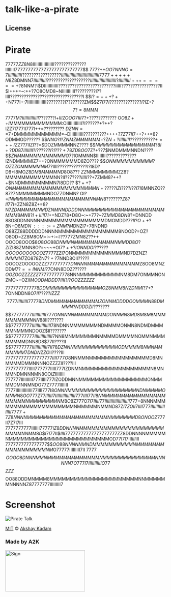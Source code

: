 # talk-like-a-pirate

## License

# Pirate


77777$ZZ8N8$IIIIIIIIIIIIIIIIII??????????????IIIIIIII77777777777777777777777777$$
777?++$OO7NNNO=7IIIIIIIIIIII?????????????????IIIIIIIIIIIIIIIIIIIIIIIIIIIIIIII777
7+++++N8Z$8DMNN7$IIIIIIIIIII???????????????????IIIIIIIIIIIIIIIIIIIIII?IIIIIIIIII
+++=====+?$8NNM?:$DIIIIIIIIIIII?????????????????????????IIIII?????????????????II
$I+++=~:++?7O8OMD8~NIIIIIIIIIII?????????I??IIII????????????????????????????????I
$$$I?=+++?++$N777I+:7IIIIIIIIIIIIIIII????????I????????ZM$$$Z7I77I??????????????I
?$IZ+?$$7?=8MMM$$7777M$?IIIIIIIIIIIIII???????I+$$III$$ZOOO$$7III7$?+????????????
O$O8Z++I$MMMMMMMMMMMMM:OIIIIIIIIIIIII?I??????+?++?I$ZZ7$I777II77$7$I++=?????????
$DZNN==$7+DMMMMMMMMMMM=~DIIIIIIIIIII??????????++++?7$Z77II7$++?++=8?ODMMOD??????
$$$NNO?I?ZNMZMMMMMM=$?Z$N+?IIIIIIIII???????????+=++IZZ$7?7IIZI??=$DOZMMMMNNZ????
$$$NMMMMMMMMMMMMMM?8I+?DD87IIIIIIII?I??????I?I???+78ZD8OO$7Z?+??7$NMDMMMNNDN????
$$$ZNMMMMMMMMMMMMO7$?IOMMNN$IIIIIIIII?????????????IZNDMMMMIZ7++?ONMMMMMMD8ZO????
$$$ONMMMMMMMMMM?OZZZOMMMMMNM7$?IIII?????????????I?I8D?D8+I8MO$Z8DM8MMMMND8$O8???
$ZZ$NMMMMMMMZZ8?MMMMMMMMMMMMNN?II??7$????IIIII??+$7ZMM8?++?+$NNDMMMMMMMMN7I8DD??
$$?++?ONMMMMMMMMMMMMMMMMMNMMMN+?????IZI????I??I7I8$MNNZO??87?7NMMMMMMMNDOZZDNMN?
OI?=$INMMMMMMMMMMMMMMMMMMMNNMN8???????Z8?II77I=$ZZN8Z8Z+=8?N$7ZDMMMMMNMD$Z$NMNND
DDDNNNMMMMMMMMMMMMMMMMMMMMMM8MN8?I+IIIII7I+=$NDZ?8+D8O~:~+77?~?Z$MMD8DN8?+$DNNDD
88O8DDNNNNNMMMMMMMMMMMMMMMMDMOMDD?$7?II?O++?$8N+O$8MDN~::::==~ZNM?M$DNZI7+78NDND
O88ZZ88DDDDDDNNNNMMMMMMMMMMMMMMM8NOOD?=OZ?O8OD=ZZ8M8OM=:~+:=:I$??777ZMN8$$Z?$?++
OOOO8OOO$$8O8OO88DNMMNMMMMMMMMMMNMMDD8O?ZI$ZI88ZMNN8O?=~~~+OI7$?++?IONNDOI??????
OOOOOOOOOOOZ$$7777$ZZI7ONMMMMMMMMMNMMMND7DZNZ$?IMMMN7$ZO878ZN$7?+?7$NND8OII?????
OOOOZOOOOOZZZ$777777777DNNNNMMMMMMMMMMMMM$Z8OO8MNZDD$M7?==INNMI?7$ONN8DOZ$??????
OOZOOZZZZZZ$$77777777777$8NNNMMMMMMMMMMNM8DM7ONMMNONZMO~+OZII$MOODMDDD$$7IIII?I?
OOZZZZZZ$$$$$$7777777777778DDMMMMMMMMMMMMMMOZ8NMM8NZDNMI?7$+?7ONNDDN8O$7II?????I
ZZZ$$$$$$$7777IIIIIIIII77778DNDMMMMMMMMMMMMZONNMDDDDOOMMMN88DMMMN?NDDDZII???????
$$$$$77777777IIIIIIIIIIII777ONNNNNMMMMMMMMDONNMN8MD8M8M8MMMMMMMMMNNN88$II???????
$$$77777777IIIIIIIIIIIIIIII7$8NDNNMMMMMMMNDMMMMONMN8NDMDMMMMMNMMMNDOOZ$II???????
$$$777777777IIIIIIIIIIIIIII7$NN8MNMMMMMMNMMMMDMMMMNOMMNMMMMMMMMDNN8D8$77II????II
$$$77777777IIIIIIIIIIIII7II78DZNNNMMMMMMMMMMMODMMMM8NMNMMMMNMM7DNDNZZO$II????III
77$7777777777777777$$IIII777O$8NNMMNMMMMMMMMMMMMMMMD8MNMMMMDMMNNNNOZZZZII????III
777777777IIIII777777IIIII777IZDNMNMMMMMMMMMMMMMMMMMN8MNMMNDMNNNMN8OO$IZ$IIIIIIII
777777IIIIIIIIII777IIIII777IZODDMNNMMMMMMMMMMMMMMMMMONMMMMDMNNMNDO77Z7777IIIIIII
7777IIIIIIIIIIIIII77IIII777I$8ONNNMMMMMMMMMMMMMMMMMNDNMMMMOMNMN8OO777Z$77$IIIIII
7IIIIIIIIIIIIIIIII777IIII77II8NNMMMMMMMMMMMMMMMMMMMMNMMMMMMMNM8O8$Z777O$7I7IIIII
77IIIIIIIIIIIIIIIIIIIII777+$8NNNMMMMMMMMMMMMMMMMMMMMNMMMMMNMM$ND87$Z$I7ZOII7IIII
777IIIIIIIIIIIIIIIII7777+7Z8NNNNMMMMMMMMMMMMMMMMMMMMNMMMMMMD8ONOOZ777$II7Z7I7III
7777777777IIIIIII77777I$Z8DDNNNNMMMMMMMMMMMMMMMMMMMMMMMMMNNMM8D$$$I7I7$7II$$IIII
77777777777777777777$ZZ8DDNNNNMMMMMNMMMMMMMMMMMMMMMMMMMMMMMMMOD77I7I7III$III$III
7777777777777777$$$OO88NNNNNMNDMMMMMMMMMMNMMMMMMMMMMMMMMMMMNM$O77777IIIIIIIII7II
777$7$$$$$$$$$$$OOOO8DNNNMMNMMMMMMMMMMMMMNMMMMMMMMMMMMMNNNNNN7O777I7IIIIIIIIIIIO
77$$$ZZZ$$$$$OO88ODDMNMMM8MMMMMMMMMMMMMMMMMMMMMMNNMMMMMMNNNNNZ87777777IIIIIIIII7


# Screenshot

![Pirate Talk](http://imgur.com/PAThruj.png)

[MIT](LICENSE.md) © [Akshay Kadam](https://github.com/deadcoder0904)

### Made by A2K

<img src="http://imgur.com/jfmA33n.png" alt="Sign" width=250 height=130 />

